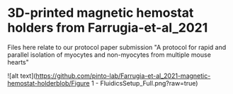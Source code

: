 # 3D-printed magnetic hemostat holders from Farrugia-et-al_2021

Files here relate to our protocol paper submission "A protocol for rapid and parallel isolation of myocytes and non-myocytes from multiple mouse hearts"


![alt text](https://github.com/pinto-lab/Farrugia-et-al_2021-magnetic-hemostat-holderblob/Figure 1 - FluidicsSetup_Full.png?raw=true)
